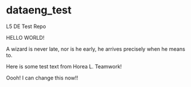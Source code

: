 # dataeng_test
L5 DE Test Repo

HELLO WORLD!

A wizard is never late, nor is he early, he arrives precisely when he means to.

Here is some test text from Horea L. Teamwork!

Oooh! I can change this now!!
